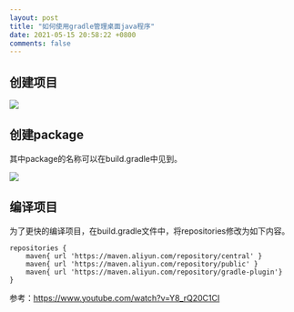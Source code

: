 ```yaml
---
layout: post
title: "如何使用gradle管理桌面java程序"
date: 2021-05-15 20:58:22 +0800
comments: false
---
```


## 创建项目

![](https://jekyll-1251110281.file.myqcloud.com/images/2021-05-15_205936_20210515_compressed_masked.jpg)


## 创建package

其中package的名称可以在build.gradle中见到。

![](https://jekyll-1251110281.file.myqcloud.com/images/gradle-java-2_20210515_compressed_masked.jpg)

## 编译项目

为了更快的编译项目，在build.gradle文件中，将repositories修改为如下内容。

```
repositories {
    maven{ url 'https://maven.aliyun.com/repository/central' }
    maven{ url 'https://maven.aliyun.com/repository/public' }
    maven{ url 'https://maven.aliyun.com/repository/gradle-plugin'}
}
```

参考：<https://www.youtube.com/watch?v=Y8_rQ20C1CI>